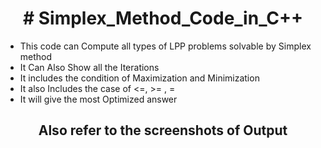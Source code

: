 <h1 align=center># Simplex_Method_Code_in_C++</h1>
<ul>
  <li>This code can Compute all types of LPP problems solvable by Simplex method</li>
  <li>It Can Also Show all the Iterations</li>
  <li>It includes the condition of Maximization and Minimization</li>
  <li>It also Includes the case of <=, >= , =</li>
  <li>It will give the most Optimized answer</li>
  </ul>

<h2 align=center>Also refer to the screenshots of Output</h2>
